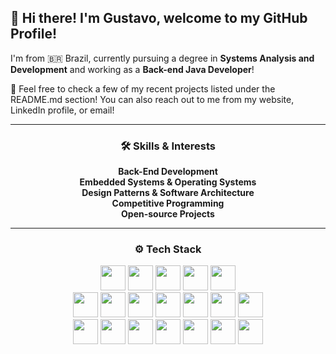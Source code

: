 ## 👋 Hi there! I'm Gustavo, welcome to my GitHub Profile!

I'm from 🇧🇷 Brazil, currently pursuing a degree in **Systems Analysis and Development** and working as a **Back-end Java Developer**!

🚀 Feel free to check a few of my recent projects listed under the README.md section! You can also reach out to me from my website, LinkedIn profile, or email!

---

<div align="center">
  <h3> 🛠️ Skills & Interests </h3>
  <b>Back-End Development</b><br>
  <b>Embedded Systems & Operating Systems</b><br>
  <b>Design Patterns & Software Architecture</b><br>
  <b>Competitive Programming</b><br>
  <b>Open-source Projects</b>
</div>

---
<div align="center">
  <h3> ⚙️ Tech Stack </h3>
  <img src="https://img.shields.io/badge/Java-%23ED8B00?style=for-the-badge&logo=openjdk&logoColor=white" height="40" />
  <img src="https://img.shields.io/badge/Spring-%236DB33F?style=for-the-badge&logo=spring&logoColor=white" height="40" />
  <img src="https://img.shields.io/badge/Go-%2300ADD8?style=for-the-badge&logo=go&logoColor=white" height="40" />
  <img src="https://img.shields.io/badge/-%2300599C?style=for-the-badge&logo=c&logoColor=white" height="40" />
  <img src="https://img.shields.io/badge/Rust-%23000000?style=for-the-badge&logo=rust&logoColor=white" height="40" />

  
  <br>
  <img src="https://img.shields.io/badge/Git-%23F05033?style=for-the-badge&logo=git&logoColor=white" height="40" />
  <img src="https://img.shields.io/badge/PostgreSQL-%23336791?style=for-the-badge&logo=postgresql&logoColor=white" height="40" />
  <img src="https://img.shields.io/badge/MongoDB-%2347A248?style=for-the-badge&logo=mongodb&logoColor=white" height="40" />
  <img src="https://img.shields.io/badge/Redis-%23DC382D?style=for-the-badge&logo=redis&logoColor=white" height="40" />
  <img src="https://img.shields.io/badge/Docker-%230db7ed?style=for-the-badge&logo=docker&logoColor=white" height="40" />
  <img src="https://img.shields.io/badge/RabbitMQ-%23FF6600?style=for-the-badge&logo=rabbitmq&logoColor=white" height="40" />
  <img src="https://img.shields.io/badge/Kafka-%23231F20?style=for-the-badge&logo=apache-kafka&logoColor=white" height="40" />

  <br>
  <img src="https://img.shields.io/badge/Jenkins-%23D24939?style=for-the-badge&logo=jenkins&logoColor=white" height="40" />
  <img src="https://img.shields.io/badge/AWS-%23FF9900?style=for-the-badge&logo=amazonaws&logoColor=white" height="40" />
  <img src="https://img.shields.io/badge/Azure-0078D4?style=for-the-badge&logo=microsoft-azure&logoColor=white" height="40" />
  <img src="https://img.shields.io/badge/Terraform-%235835CC?style=for-the-badge&logo=terraform&logoColor=white" height="40" />
  <img src="https://img.shields.io/badge/Kubernetes-%23326ce5?style=for-the-badge&logo=kubernetes&logoColor=white" height="40" />
  <img src="https://img.shields.io/badge/Swagger-%2385EA2D?style=for-the-badge&logo=swagger&logoColor=black" height="40" />
  <img src="https://img.shields.io/badge/Linux-FCC624?style=for-the-badge&logo=linux&logoColor=black" height="40" />
</div>

